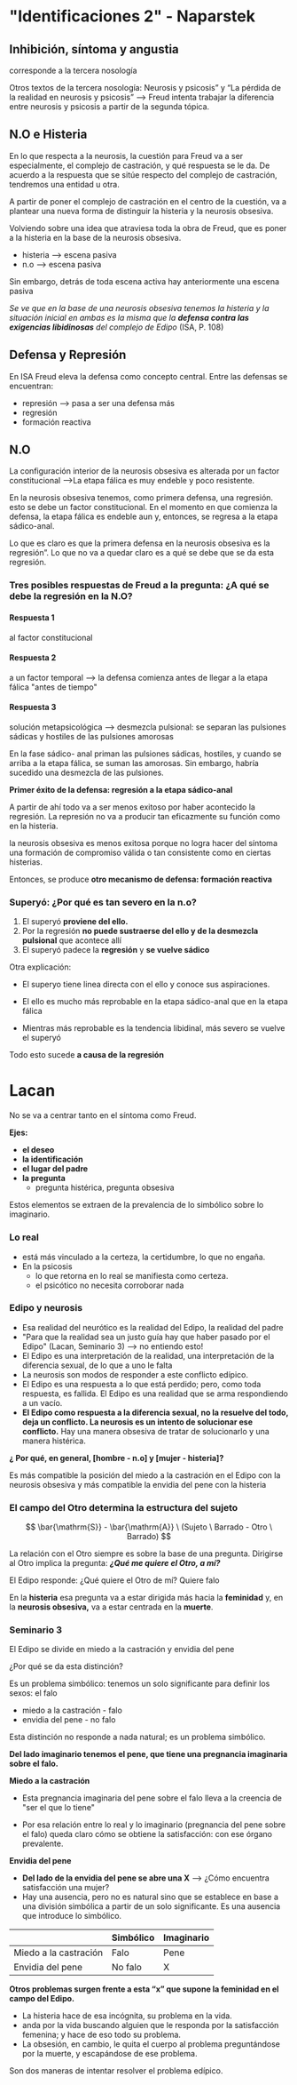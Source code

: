 # "Identificaciones 2" - Naparstek

## Inhibición, síntoma y angustia

corresponde a la tercera nosología

Otros textos de la tercera nosología: Neurosis y  psicosis” y “La pérdida de la realidad en neurosis y psicosis” --> Freud intenta trabajar la diferencia entre neurosis y psicosis a partir de la segunda tópica.

## N.O e Histeria

En lo que respecta a la neurosis, la cuestión para Freud va a ser especialmente, el complejo de castración, y qué respuesta se le da. De acuerdo a la respuesta que se sitúe  respecto del complejo de castración, tendremos una entidad u otra. 

A partir de  poner el complejo de castración en el centro de la cuestión, va a plantear una nueva forma de  distinguir la histeria y la neurosis obsesiva. 

Volviendo sobre una idea que atraviesa toda la  obra de Freud, que es poner a la histeria en la base de la neurosis obsesiva.  

- histeria --> escena pasiva
- n.o --> escena pasiva

Sin embargo, detrás de toda escena activa hay anteriormente una escena pasiva

*Se ve que en la base de una neurosis  obsesiva tenemos la histeria y la situación inicial en ambas es la misma que la **defensa contra las exigencias libidinosas** del complejo de Edipo* (ISA, P. 108)

## Defensa y Represión

En ISA Freud eleva la defensa como concepto central. Entre las defensas se encuentran:

- represión --> pasa a ser una defensa más
- regresión 
- formación reactiva

## N.O

La configuración interior de la neurosis obsesiva es alterada por un  factor constitucional -->La etapa fálica es muy endeble y poco resistente.  

En la neurosis obsesiva tenemos, como primera defensa, una  regresión.  esto se debe un factor constitucional. En el momento en que comienza la defensa, la etapa fálica es endeble aun y, entonces,  se regresa a la etapa sádico-anal. 

Lo que es claro es que la primera defensa en la neurosis obsesiva  es la regresión”. Lo que no va a quedar claro es a qué se debe que se da esta regresión. 

### Tres posibles respuestas de Freud a la pregunta: ¿A qué se debe la regresión en la N.O?

#### Respuesta 1

al factor constitucional

#### Respuesta 2

a un factor temporal --> la defensa comienza antes de llegar a la etapa fálica "antes de tiempo"

#### Respuesta 3

solución metapsicológica --> desmezcla pulsional: se separan las pulsiones sádicas y hostiles de las pulsiones amorosas

En la fase sádico- anal priman las pulsiones sádicas, hostiles,  y cuando se arriba a la etapa fálica, se suman las amorosas. Sin embargo, habría sucedido  una desmezcla de las pulsiones. 

**Primer éxito de la defensa: regresión a la etapa sádico-anal**

A partir de ahí todo va a ser menos exitoso por haber acontecido la regresión. La represión no va a producir tan eficazmente su función como en la histeria.

la neurosis obsesiva es menos exitosa porque no logra  hacer del síntoma una formación de compromiso válida o tan consistente como en ciertas  histerias. 

Entonces, se produce **otro mecanismo de defensa: formación reactiva**

### Superyó: ¿Por qué es tan severo en la n.o?

1. El superyó **proviene del ello.** 
2. Por la regresión **no puede sustraerse del ello y de la desmezcla pulsional** que acontece allí
3. El superyó padece la **regresión** y **se vuelve sádico**

Otra explicación:

- El superyo tiene linea directa con el ello y conoce sus aspiraciones. 

- El ello es mucho más reprobable en la etapa sádico-anal que en la etapa fálica

- Mientras más reprobable es la tendencia libidinal, más severo se vuelve el superyó

Todo esto sucede **a causa de la regresión** 

# Lacan

No se va a centrar tanto en el síntoma como Freud.

**Ejes:**

- **el deseo**
- **la identificación**
- **el lugar del padre**
- **la pregunta**
  - pregunta histérica, pregunta obsesiva

Estos elementos se extraen de la prevalencia de lo simbólico sobre lo imaginario.

### Lo real

- está más vinculado a la certeza, la certidumbre, lo que no engaña. 
- En la psicosis
  - lo que retorna en lo real se manifiesta como certeza.
  - el psicótico no necesita corroborar nada

### Edipo y neurosis

- Esa realidad del neurótico es la realidad del Edipo, la realidad del padre
- "Para que la realidad sea un justo guía hay que haber pasado por el Edipo" (Lacan, Seminario 3) --> no entiendo esto!
- El Edipo es una interpretación de la realidad, una interpretación de la diferencia sexual, de lo que a uno le falta
- La neurosis son modos de responder a este conflicto edípico. 
- El Edipo es una respuesta a lo que está perdido; pero, como toda  respuesta, es fallida. El Edipo es una realidad que se arma respondiendo a un vacío.
- **El Edipo como respuesta a la diferencia sexual, no la resuelve del todo, deja un conflicto. La neurosis es un intento de solucionar ese conflicto.** Hay una manera obsesiva de tratar de solucionarlo y una manera histérica.

**¿ Por qué, en general, [hombre - n.o] y [mujer - histeria]?**

Es más compatible la posición del  miedo a la castración en el Edipo con la neurosis obsesiva y más compatible la envidia del  pene con la histeria

### El campo del Otro determina la estructura del sujeto

$$
\bar{\mathrm{S}} - \bar{\mathrm{A}} \ (Sujeto \ Barrado - Otro \ Barrado)
$$

La relación con el Otro siempre es sobre la base de una pregunta. Dirigirse al Otro implica la pregunta: ***¿Qué me quiere el Otro, a mí?***

El Edipo responde: ¿Qué quiere el Otro de mí? Quiere falo

En la **histeria** esa  pregunta va a estar dirigida más hacia la **feminidad** y, en la **neurosis obsesiva,** va a estar  centrada en la **muerte**. 

### Seminario 3

El Edipo se divide en miedo a la castración y envidia del pene

¿Por qué se da esta distinción?

Es un problema simbólico: tenemos un solo significante para definir los sexos: el falo

- miedo a la castración - falo
- envidia del pene - no falo

Esta distinción no responde a nada natural; es un problema simbólico.

**Del lado imaginario tenemos el pene, que tiene una pregnancia  imaginaria sobre el falo.**

**Miedo a la castración**

- Esta pregnancia imaginaria del pene sobre el falo lleva a la creencia de "ser el que lo tiene"

- Por esa relación entre lo real y lo imaginario (pregnancia del pene sobre el falo) queda claro cómo se obtiene la satisfacción: con ese órgano prevalente.

**Envidia del pene**

- **Del lado de la envidia del pene se abre una X** --> ¿Cómo encuentra satisfacción una mujer?
- Hay una ausencia, pero no es natural sino que se establece en base a una división simbólica a partir de un solo significante. Es una ausencia que introduce lo simbólico.

|                       | Simbólico | Imaginario |
| --------------------- | --------- | ---------- |
| Miedo a la castración | Falo      | Pene       |
| Envidia del pene      | No falo   | X          |

**Otros problemas surgen frente a esta “x” que supone la feminidad en el campo del  Edipo.**

- La histeria hace de esa incógnita, su problema en la vida.
- anda por la vida buscando alguien que le responda por la satisfacción femenina; y hace de eso  todo su problema. 
- La obsesión, en cambio, le quita el cuerpo al problema preguntándose por  la muerte, y escapándose de ese problema. 

Son dos maneras de intentar resolver el problema  edípico. 
